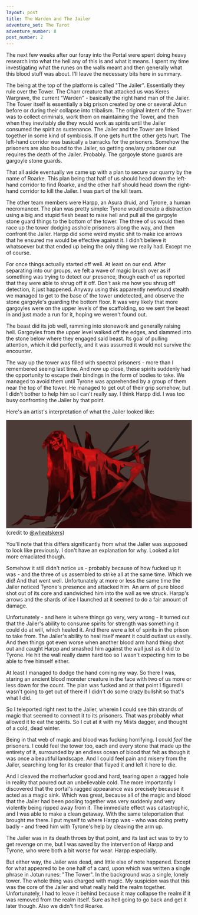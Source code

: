 ```yaml
---
layout: post
title: The Warden and The Jailer
adventure_set: The Tarot
adventure_number: 8
post_number: 2
---
```


The next few weeks after our foray into the Portal were spent doing heavy research into what the hell any of this is and what it means. I spent my time investigating what the runes on the walls meant and then generally what this blood stuff was about. I'll leave the necessary bits here in summary.

The being at the top of the platform is called "The Jailer". Essentially they rule over the Tower. The Charr creature that attacked us was Keres Wargrave, the current "Warden" - basically the right hand man of the Jailer. The Tower itself is essentially a big prison created by one or several Jotun before or during their collapse into tribalism. The original intent of the Tower was to collect criminals, work them on maintaining the Tower, and then when they inevitably die they would work as spirits until the Jailer consumed the spirit as sustenance. The Jailer and the Tower are linked together in some kind of symbiosis. If one gets hurt the other gets hurt. The left-hand corridor was basically a barracks for the prisoners. Somehow the prisoners are also bound to the Jailer, so getting one/any prisoner out requires the death of the Jailer. Probably. The gargoyle stone guards are gargoyle stone guards.

That all aside eventually we came up with a plan to secure our quarry by the name of Roarke. This plan being that half of us should head down the left-hand corridor to find Roarke, and the other half should head down the right-hand corridor to kill the Jailer. I was part of the kill team.

The other team members were Harpp, an Asura druid, and Tyrone, a human necromancer. The plan was pretty simple: Tyrone would create a distraction using a big and stupid flesh beast to raise hell and pull all the gargoyle stone guard things to the bottom of the tower. The three of us would then race up the tower dodging asshole prisoners along the way, and then confront the Jailer. Harpp did some weird mystic shit to make ice arrows that he ensured me would be effective against it. I didn't believe it whatsoever but that ended up being the only thing we really had. Except me of course.

For once things actually started off well. At least on our end. After separating into our groups, we felt a wave of magic brush over as if something was trying to detect our presence, though each of us reported that they were able to shrug off it off. Don't ask me how you shrug off detection, it just happened. Anyway using this apparently newfound stealth we managed to get to the base of the tower undetected, and observe the stone gargoyle's guarding the bottom floor. It was very likely that more gargoyles were on the upper levels of the scaffolding, so we sent the beast in and just made a run for it, hoping we weren't found out.

The beast did its job well, ramming into stonework and generally raising hell. Gargoyles from the upper level walked off the edges, and slammed into the stone below where they engaged said beast. Its goal of pulling attention, which it did perfectly, and it was assumed it would not survive the encounter.

The way up the tower was filled with spectral prisoners - more than I remembered seeing last time. And now up close, these spirits suddenly had the opportunity to escape their bindings in the form of bodies to take. We managed to avoid them until Tyrone was apprehended by a group of them near the top of the tower. He managed to get out of their grip somehow, but I didn't bother to help him so I can't really say. I think Harpp did. I was too busy confronting the Jailer by that point.

Here's an artist's interpretation of what the Jailer looked like:

![The Jailer](/assets/jailer.png)
(credit to [@wheatskers](https://twitter.com/wheatskers))

You'll note that this differs significantly from what the Jailer was supposed to look like previously. I don't have an explanation for why. Looked a lot more emaciated though.

Somehow it still didn't notice us - probably because of how fucked up it was - and the three of us assembled to strike all at the same time. Which we did! And that went well. Unfortunately at more or less the same time the Jailer noticed Tyrone's presence and attacked him. An arm of pure blood shot out of its core and sandwiched him into the wall as we struck. Harpp's arrows and the shards of ice I launched at it seemed to do a fair amount of damage.

Unfortunately - and here is where things go very, very wrong - it turned out that the Jailer's ability to consume spirits for strength was something it could do at will, which healed it. And there were a lot of spirits in the prison to take from. The Jailer's ability to heal itself meant it could outlast us easily. And then things got even worse when another blood arm hand thing shot out and caught Harpp and smashed him against the wall just as it did to Tyrone. He hit the wall really damn hard too so I wasn't expecting him to be able to free himself either.

At least I managed to dodge the hand coming my way. So there I was, staring an ancient blood monster creature in the face with two of us more or less down for the count. The plan was fucked and at that point I figured I wasn't going to get out of there if I didn't do some crazy bullshit so that's what I did.

So I teleported right next to the Jailer, wherein I could see thin strands of magic that seemed to connect it to its prisoners. That was probably what allowed it to eat the spirits. So I cut at it with my Mists dagger, and thought of a cold, dead winter.

Being in that web of magic and blood was fucking horrifying. I could *feel* the prisoners. I could feel the tower too, each and every stone that made up the entirety of it, surrounded by an endless ocean of blood that felt as though it was once a beautiful landscape. And I could feel pain and misery from the Jailer, searching long for its creator that flayed it and left it here to die.

And I cleaved the motherfucker good and hard, tearing open a ragged hole in reality that  poured out an unbelievable cold. The more importantly I discovered that the portal's ragged appearance was precisely because it acted as a magic sink. Which was great, because all of the magic and blood that the Jailer had been pooling together was very suddenly and very violently being ripped away from it. The immediate effect was catastrophic, and I was able to make a clean getaway. With the same teleportation that brought me there. I put myself to where Harpp was - who was doing pretty badly - and freed him with Tyrone's help by cleaving the arm up.

The Jailer was in its death throes by that point, and its last act was to try to get revenge on me, but I was saved by the intervention of Harpp and Tyrone, who were both a bit worse for wear. Harpp especially.

But either way, the Jailer was dead, and little else of note happened. Except for what appeared to be one half of a card, upon which was written a single phrase in Jotun runes: "The Tower". In the background was a single, lonely tower. The whole thing was charged with magic. My suspicion was that this was the core of the Jailer and what really held the realm together. Unfortunately, I had to leave it behind because it may collapse the realm if it was removed from the realm itself. Sure as hell going to go back and get it later though. Also we didn't find Roarke.